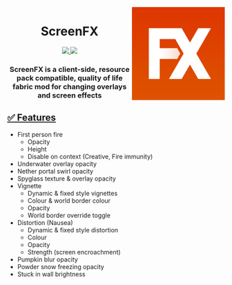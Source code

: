 <img src="src/main/resources/assets/screenfx/icon.png" width="215" align="right">
<div align="center">

# ScreenFX
<a href="https://modrinth.com/mod/screenfx">
  <img src="https://modrinth-utils.vercel.app/api/badge/downloads?id=screenfx&logo=true&style=for-the-badge">
</a>
<a href="https://curseforge.com/minecraft/mc-mods/screenfx">
  <img src="https://cf.way2muchnoise.eu/full_screenfx_downloads.svg?badge_style=for_the_badge">
</a>

### ScreenFX is a client-side, resource pack compatible, quality of life fabric mod for changing overlays and screen effects
</div>

## [✅ Features](https://laryisland.com/screenfx.html)
- First person fire
  - Opacity
  - Height
  - Disable on context (Creative, Fire immunity)
- Underwater overlay opacity
- Nether portal swirl opacity
- Spyglass texture & overlay opacity
- Vignette
  - Dynamic & fixed style vignettes
  - Colour & world border colour
  - Opacity
  - World border override toggle
- Distortion (Nausea)
  - Dynamic & fixed style distortion
  - Colour
  - Opacity
  - Strength (screen encroachment)
- Pumpkin blur opacity
- Powder snow freezing opacity
- Stuck in wall brightness